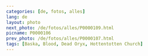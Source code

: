 ```yaml
---
categories: [de, fotos, alles]
lang: de
layout: photo
next_photo: /de/fotos/alles/P0000109.html
picname: P0000106
prev_photo: /de/fotos/alles/P0000107.html
tags: [Baska, Blood, Dead Oryx, Hottentotten Church]
---
```

